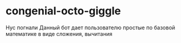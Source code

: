 # congenial-octo-giggle
Нус погнали
Данный бот дает пользователю простые по базовой математике в виде сложения, вычитания
